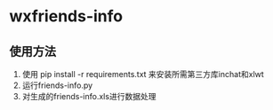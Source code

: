 # wxfriends-info

## 使用方法

1. 使用 pip install -r requirements.txt 来安装所需第三方库inchat和xlwt
2. 运行friends-info.py
3. 对生成的friends-info.xls进行数据处理
